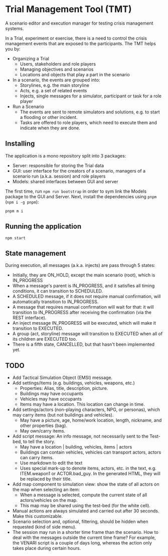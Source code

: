 # Trial Management Tool (TMT)

A scenario editor and execution manager for testing crisis management systems.

In a Trial, experiment or exercise, there is a need to control the crisis management events that are exposed to the participants. The TMT helps you by:

- Organizing a Trial
  - Users, stakeholders and role players
  - Managing objectives and scenarios
  - Locations and objects that play a part in the scenario
- In a scenario, the events are grouped into:
  - Storylines, e.g. the main storyline
  - Acts, e.g. a set of related events
  - Injects, single messages for a simulator, participant or task for a role player
- Run a Scenario
  - The events are sent to remote simulators and solutions, e.g. to start a flooding or other incident.
  - Tasks are offered to role players, which need to execute them and indicate when they are done.

## Installing

The application is a mono repository split into 3 packages:

- Server: responsible for storing the Trial data
- GUI: user interface for the creators of a scenario, managers of a scenario run (a.k.a. session) and role players
- Models: shared interfaces between GUI and server

The first time, run `npm run bootstrap` in order to sym link the Models package to the GUI and Server. Next, install the dependencies using `pnpm` (`npm i -g pnpm`):

```console
pnpm m i
```

## Running the application

```console
npm start
```

## State management

During execution, all messages (a.k.a. injects) are pass through 5 states:

- Initially, they are ON_HOLD, except the main scenario (root), which is IN_PROGRESS
- When a message's parent is IN_PROGRESS, and it satisfies all timing conditions, it can transition to SCHEDULED.
- A SCHEDULED message, if it does not require manual confirmation, will automatically transition to IN_PROGRESS.
- A message that requires manual confirmation will wait for that: it will transition to IN_PROGRESS after receiving the confirmation (via the REST interface).
- An inject message IN_PROGRESS will be executed, which will make it transition to EXECUTED.
- A group (act, storyline) message will transition to EXECUTED when all of its children are EXECUTED too.
- There is a fifth state, CANCELLED, but that hasn't been implemented yet.

## TODO

- Add Tactical Simulation Object (EMSI) message.
- Add settings/items (e.g. buildings, vehicles, weapons, etc.)
  - Properties: Alias, title, description, picture.
  - Buildings may have occupants
  - Vehicles may have occupants
  - Items may have a location. This location can change in time.
- Add settings/actors (non-playing characters, NPG, or personas), which may carry items (but not buildings and vehicles).
  - May have a picture, age, home/work location, length, nickname, and other properties (bag).
  - May own/carry items.
- Add script message: An info message, not necessarily sent to the Test-bed, to tell the story.
  - May have a location | building, vehicles, items | actors
  - Buildings can contain vehicles, vehicles can transport actors, actors can carry items.
  - Use markdown to edit the text
  - Uses special mark-up to denote items, actors, etc. in the text, e.g. ITEM.weapon1 or ACTOR.bad_guy. In the generated HTML, they will be replaced by their title.
- Add map component to simulation view: show the state of all actors on the map when selecting an item:
  - When a message is selected, compute the current state of all actors/vehicles on the map.
  - This map may be shared using the test-bed (for the white cell).
- Manual actions are always simulated and carried out after 30 seconds. Make this customizable.
- Scenario selection and, optional, filtering, should be hidden when requested (kind of side menu).
- The session may run in a shorter time frame than the scenario. How to deal with the messages outside the current time frame? For example, the VENARI script is a couple of days long, whereas the action only takes place during certain hours.